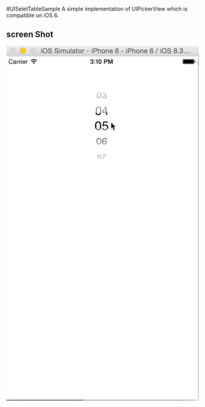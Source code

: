 #UISeletTableSample
A simple implementation of UIPickerView which is compatible on iOS 6.  
## screen Shot
![image](./screenShots/selectSample.gif)<br />
